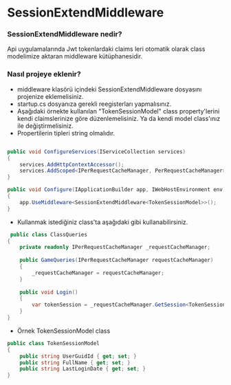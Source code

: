 SessionExtendMiddleware
============


### SessionExtendMiddleware nedir?

Api uygulamalarında Jwt tokenlardaki claims leri otomatik olarak class modelimize aktaran middleware kütüphanesidir. 

### Nasıl  projeye eklenir?

- middleware klasörü içindeki SessionExtendMiddleware dosyasını projenize eklemelisiniz.
- startup.cs dosyanıza gerekli reegisterları yapmalısınız.
- Aşağıdaki örnekte kullanılan "TokenSessionModel" class property'lerini kendi claimslerinize göre düzenlemelisiniz. Ya da kendi model class'ınız ile değiştirmelisiniz. 
- Propertilerin tipleri string olmalıdır.

```csharp

public void ConfigureServices(IServiceCollection services)
{
	services.AddHttpContextAccessor();
	services.AddScoped<IPerRequestCacheManager, PerRequestCacheManager>();
}

public void Configure(IApplicationBuilder app, IWebHostEnvironment env)
{
	app.UseMiddleware<SessionExtendMiddleware<TokenSessionModel>>();
}
```
- Kullanmak istediğiniz class'ta  aşağıdaki gibi kullanabilirsiniz.

```csharp
 public class ClassQueries
{
	private readonly IPerRequestCacheManager _requestCacheManager;
	
	public GameQueries(IPerRequestCacheManager requestCacheManager)
	{
		_requestCacheManager = requestCacheManager;
	}
	
	public void Login()
	{
		var tokenSession = _requestCacheManager.GetSession<TokenSessionModel>();
	}
}
```
- Örnek TokenSessionModel class

```csharp
public class TokenSessionModel
{
	public string UserGuidId { get; set; }
	public string FullName { get; set; }
	public string LastLoginDate { get; set; }
}
```
